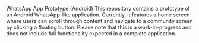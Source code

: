 WhatsApp App Prototype (Android)
This repository contains a prototype of an Android WhatsApp-like application. Currently, it features a home screen where users can scroll through content and navigate to a community screen by clicking a floating button. Please note that this is a work-in-progress and does not include full functionality expected in a complete application.

